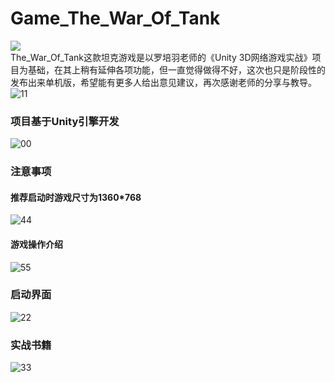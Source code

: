 # Game_The_War_Of_Tank
![](https://img.shields.io/badge/Game__The__War__Of__Tank-Unity3D-yellowgreen)<br>
The_War_Of_Tank这款坦克游戏是以罗培羽老师的《Unity 3D网络游戏实战》项目为基础，在其上稍有延伸各项功能，但一直觉得做得不好，这次也只是阶段性的发布出来单机版，希望能有更多人给出意见建议，再次感谢老师的分享与教导。
![11](https://user-images.githubusercontent.com/39434325/120064370-62ce8700-c09e-11eb-93cf-96c9617b800f.PNG)

### 项目基于Unity引擎开发
![00](https://user-images.githubusercontent.com/39434325/120064325-226f0900-c09e-11eb-87f9-1b54a84288a8.jpg)
### 注意事项
#### 推荐启动时游戏尺寸为1360*768
![44](https://user-images.githubusercontent.com/39434325/120064558-5dbe0780-c09f-11eb-8657-913b1b06579c.PNG)
#### 游戏操作介绍
![55](https://user-images.githubusercontent.com/39434325/120064575-729a9b00-c09f-11eb-9f37-37e8d141839a.PNG)
### 启动界面
![22](https://user-images.githubusercontent.com/39434325/120064392-75e15700-c09e-11eb-94c1-e7b205cbe152.PNG)
### 实战书籍
![33](https://user-images.githubusercontent.com/39434325/120064406-885b9080-c09e-11eb-851d-7ca8551816aa.jpg)


